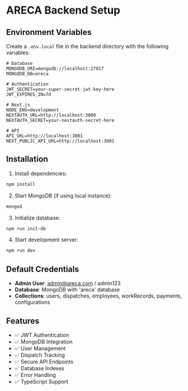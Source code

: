 # ARECA Backend Setup

## Environment Variables

Create a `.env.local` file in the backend directory with the following variables:

```env
# Database
MONGODB_URI=mongodb://localhost:27017
MONGODB_DB=areca

# Authentication
JWT_SECRET=your-super-secret-jwt-key-here
JWT_EXPIRES_IN=7d

# Next.js
NODE_ENV=development
NEXTAUTH_URL=http://localhost:3000
NEXTAUTH_SECRET=your-nextauth-secret-here

# API
API_URL=http://localhost:3001
NEXT_PUBLIC_API_URL=http://localhost:3001
```

## Installation

1. Install dependencies:
```bash
npm install
```

2. Start MongoDB (if using local instance):
```bash
mongod
```

3. Initialize database:
```bash
npm run init-db
```

4. Start development server:
```bash
npm run dev
```

## Default Credentials

- **Admin User**: admin@areca.com / admin123
- **Database**: MongoDB with 'areca' database
- **Collections**: users, dispatches, employees, workRecords, payments, configurations

## Features

- ✅ JWT Authentication
- ✅ MongoDB Integration
- ✅ User Management
- ✅ Dispatch Tracking
- ✅ Secure API Endpoints
- ✅ Database Indexes
- ✅ Error Handling
- ✅ TypeScript Support
